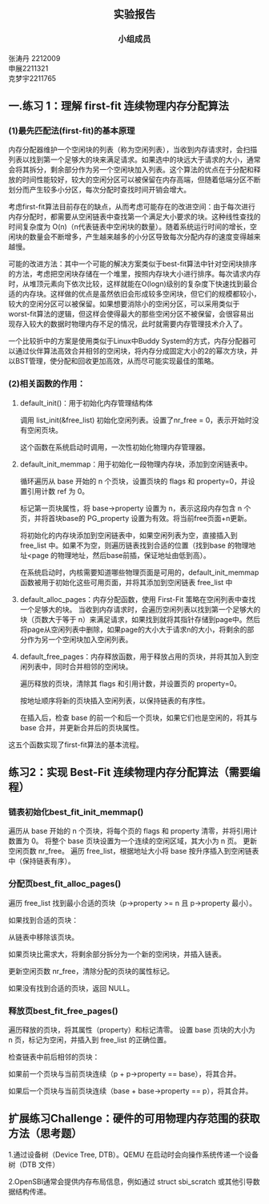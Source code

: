 ##  <center> 实验报告</center>
### <center>小组成员</center>
张涛丹 2212009        
申展2211321        
克梦宇2211765
## 一.练习 1：理解 first-fit 连续物理内存分配算法
### (1)最先匹配法(first-fit)的基本原理
内存分配器维护一个空闲块的列表（称为空闲列表），当收到内存请求时，会扫描列表以找到第一个足够大的块来满足请求。如果选中的块远大于请求的大小，通常会将其拆分，剩余部分作为另一个空闲块加入列表。这个算法的优点在于分配和释放的时间性能较好，较大的空闲分区可以被保留在内存高端，但随着低端分区不断划分而产生较多小分区，每次分配时查找时间开销会增大。

考虑first-fit算法目前存在的缺点，从而考虑可能存在的改进空间：由于每次进行内存分配时，都需要从空闲链表中查找第一个满足大小要求的块。这种线性查找的时间复杂度为 O(n)（n代表链表中空闲块的数量）。随着系统运行时间的增长，空闲块的数量会不断增多，产生越来越多的小分区导致每次分配内存的速度变得越来越慢。
    
可能的改进方法：其中一个可能的解决方案类似于best-fit算法中针对空闲块排序的方法，考虑把空闲块存储在一个堆里，按照内存块大小进行排序。每次请求内存时，从堆顶元素向下依次比较，这样就能在O(logn)级别的复杂度下快速找到最合适的内存块。这样做的优点是虽然依旧会形成较多空闲块，但它们的规模都较小，较大的空闲分区可以被保留。如果想要消除小的空闲分区，可以采用类似于worst-fit算法的逻辑，但这样会使得最大的那些空闲分区不被保留，会很容易出现存入较大的数据时物理内存不足的情况，此时就需要内存管理技术介入了。

一个比较折中的方案是使用类似于Linux中Buddy System的方式，内存分配器可以通过伙伴算法高效合并相邻的空闲块，将内存分成固定大小的2的幂次方块，并以BST管理，使分配和回收更加高效，从而尽可能实现最佳的策略。


### (2)相关函数的作用：

1. default_init()：用于初始化内存管理结构体
    
    调用 list_init(&free_list) 初始化空闲列表。设置了nr_free = 0，表示开始时没有空闲页块。
    
    这个函数在系统启动时调用，一次性初始化物理内存管理器。
   
3. default_init_memmap：用于初始化一段物理内存块，添加到空闲链表中。
    
    循环遍历从 base 开始的 n 个页块，设置页块的 flags 和 property=0，并设置引用计数 ref 为 0。
    
    标记第一页块属性，将 base->property 设置为 n，表示这段内存包含 n 个页，并将首块base的 PG_property 设置为有效。将当前free页面+n更新。
    
    将初始化的内存块添加到空闲链表中，如果空闲列表为空，直接插入到 free_list 中。如果不为空，则遍历链表找到合适的位置（找到base 的物理地址<page 的物理地址，然后base前插，保证地址由低到高）。
    
   在系统启动时，内核需要知道哪些物理页面是可用的，default_init_memmap函数被用于初始化这些可用页面，并将其添加到空闲链表 free_list 中
4. default_alloc_pages：内存分配函数，使用 First-Fit 策略在空闲列表中查找一个足够大的块。
   当收到内存请求时，会遍历空闲列表以找到第一个足够大的块（页数大于等于 n）来满足请求，如果找到就将其指针存储到page中。然后将page从空闲列表中删除，如果page的大小大于请求n的大小，将剩余的部分作为另一个空闲块加入空闲列表。

5. default_free_pages：内存释放函数，用于释放占用的页块，并将其加入到空闲列表中，同时合并相邻的空闲块。
    
    遍历释放的页块，清除其 flags 和引用计数，并设置页的 property=0。
    
    按地址顺序将新的页块插入空闲列表，以保持链表的有序性。
    
    在插入后，检查 base 的前一个和后一个页块，如果它们也是空闲的，将其与 base 合并，并更新合并后的页块属性。

这五个函数实现了first-fit算法的基本流程。

## 练习2：实现 Best-Fit 连续物理内存分配算法（需要编程）
### 链表初始化best_fit_init_memmap() ###

遍历从 base 开始的 n 个页块，将每个页的 flags 和 property 清零，并将引用计数置为 0。
将整个 base 页块设置为一个连续的空闲区域，其大小为 n 页。
更新空闲页数 nr_free。
遍历 free_list，根据地址大小将 base 按升序插入到空闲链表中（保持链表有序）。

### 分配页best_fit_alloc_pages() ###

遍历 free_list 找到最小合适的页块（p->property >= n 且 p->property 最小）。

如果找到合适的页块：

从链表中移除该页块。

如果页块比需求大，将剩余部分拆分为一个新的空闲块，并插入链表。

更新空闲页数 nr_free，清除分配的页块的属性标记。

如果没有找到合适的页块，返回 NULL。

### 释放页best_fit_free_pages() ###

遍历释放的页块，将其属性（property）和标记清零。
设置 base 页块的大小为 n 页，标记为空闲，并插入到 free_list 的正确位置。

检查链表中前后相邻的页块：

如果前一个页块与当前页块连续（p + p->property == base），将其合并。

如果后一个页块与当前页块连续（base + base->property == p），将其合并。

## 扩展练习Challenge：硬件的可用物理内存范围的获取方法（思考题）
 1.通过设备树（Device Tree, DTB）。QEMU 在启动时会向操作系统传递一个设备树（DTB 文件）
 
 2.OpenSBI通常会提供内存布局信息，例如通过 struct sbi_scratch 或其他引导数据结构传递。

